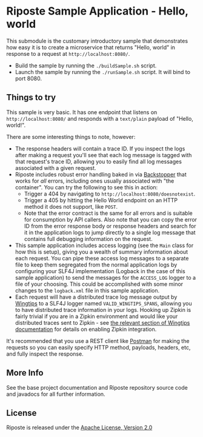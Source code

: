 # Riposte Sample Application - Hello, world

This submodule is the customary introductory sample that demonstrates how easy it is to create a microservice that returns "Hello, world" in response to a request at `http://localhost:8080/`.

* Build the sample by running the `./buildSample.sh` script.
* Launch the sample by running the `./runSample.sh` script. It will bind to port 8080. 
 
## Things to try

This sample is very basic. It has one endpoint that listens on `http://localhost:8080/` and responds with a `text/plain` payload of "Hello, world!".
  
There are some interesting things to note, however:

* The response headers will contain a trace ID. If you inspect the logs after making a request you'll see that each log message is tagged with that request's trace ID, allowing you to easily find all log messages associated with a given request.
* Riposte includes robust error handling baked in via [Backstopper](https://github.com/Nike-Inc/backstopper) that works for *all* errors, including ones usually associated with "the container". You can try the following to see this in action:
    * Trigger a 404 by navigating to `http://localhost:8080/doesnotexist`.
    * Trigger a 405 by hitting the Hello World endpoint on an HTTP method it does not support, like `POST`.
    * Note that the error contract is the same for all errors and is suitable for consumption by API callers. Also note that you can copy the error ID from the error response body or response headers and search for it in the application logs to jump directly to a single log message that contains full debugging information on the request.
* This sample application includes access logging (see the `Main` class for how this is setup), giving you a wealth of summary information about each request. You can pipe these access log messages to a separate file to keep them segregated from the normal application logs by configuring your SLF4J implementation (Logback in the case of this sample application) to send the messages for the `ACCESS_LOG` logger to a file of your choosing. This could be accomplished with some minor changes to the `logback.xml` file in this sample application.
* Each request will have a distributed trace log message output by [Wingtips](https://github.com/Nike-Inc/wingtips) to a SLF4J logger named `VALID_WINGTIPS_SPANS`, allowing you to have distributed trace information in your logs. Hooking up Zipkin is fairly trivial if you are in a Zipkin environment and would like your distributed traces sent to Zipkin - see [the relevant section of Wingtips documentation](https://github.com/Nike-Inc/wingtips/tree/master/wingtips-zipkin) for details on enabling Zipkin integration.
 
It's recommended that you use a REST client like [Postman](https://www.getpostman.com/) for making the requests so you can easily specify HTTP method, payloads, headers, etc, and fully inspect the response.

## More Info

See the base project documentation and Riposte repository source code and javadocs for all further information.

## License

Riposte is released under the [Apache License, Version 2.0](http://www.apache.org/licenses/LICENSE-2.0)
